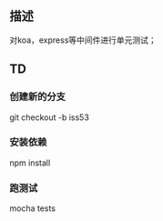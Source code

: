 ## 描述
对koa，express等中间件进行单元测试；

## TD

### 创建新的分支
git checkout -b iss53

### 安装依赖
npm install

### 跑测试
mocha tests



